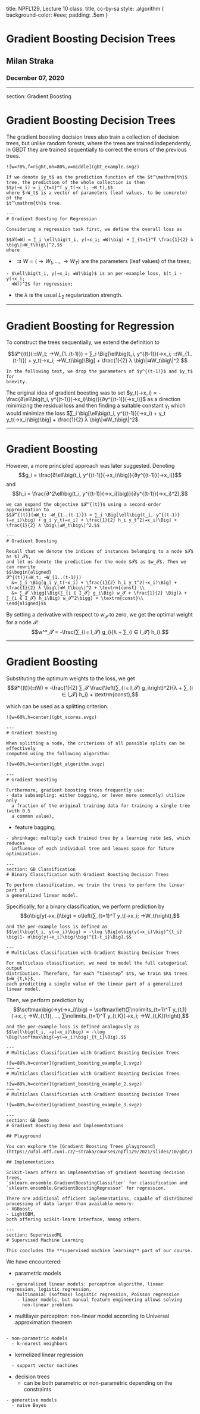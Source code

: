 title: NPFL129, Lecture 10
class: title, cc-by-sa
style: .algorithm { background-color: #eee; padding: .5em }
# Gradient Boosting Decision Trees

## Milan Straka

### December 07, 2020

---
section: Gradient Boosting
# Gradient Boosting Decision Trees

The gradient boosting decision trees also train a collection of decision trees,
but unlike random forests, where the trees are trained independently,
in GBDT they are trained sequentially to correct the errors of the previous
trees.

~~~
![w=70%,f=right,mh=80%,v=middle](gbt_example.svgz)

If we denote $y_t$ as the prediction function of the $t^\mathrm{th}$
tree, the prediction of the whole collection is then
$$y(→x_i) = ∑_{t=1}^T y_t(→x_i; →W_t),$$
where $→W_t$ is a vector of parameters (leaf values, to be concrete) of the
$t^\mathrm{th}$ tree.

---
# Gradient Boosting for Regression

Considering a regression task first, we define the overall loss as

$$𝓛(⇉W) = ∑_i \ell\big(t_i, y(→x_i; ⇉W)\big) + ∑_{t=1}^T \frac{1}{2} λ \big\|⇉W_t\big\|^2,$$
where
~~~
- $⇉W = (→W_1, …, →W_T)$ are the parameters (leaf values) of the trees;

~~~
- $\ell\big(t_i, y(→x_i; ⇉W)\big)$ is an per-example loss, $(t_i - y(→x_i;
  ⇉W))^2$ for regression;
~~~
- the $λ$ is the usual $L_2$ regularization strength.

---
# Gradient Boosting for Regression

To construct the trees sequentially, we extend the definition to

$$𝓛^{(t)}(⇉W_t; →W_{1..(t-1)}) = ∑_i \Big[\ell\big(t_i, y^{(t-1)}(→x_i; ⇉W_{1..(t-1)}) + y_t(→x_i; →W_t)\big)\Big] + \frac{1}{2} λ \big\|⇉W_t\big\|^2.$$

~~~
In the following text, we drop the parameters of $y^{(t-1)}$ and $y_t$ for
brevity.

~~~
The original idea of gradient boosting was to set $y_t(→x_i) ∝ -\frac{∂\ell\big(t_i, y^{(t-1)}(→x_i)\big)}{∂y^{(t-1)}(→x_i)}$
as a direction minimizing the residual loss and then finding a suitable constant
$γ_t$ which would minimize the loss $∑_i \big[\ell\big(t_i, y^{(t-1)}(→x_i) + γ_t y_t(→x_i)\big)\big] + \frac{1}{2} λ \big\|⇉W_t\big\|^2$.

---
# Gradient Boosting

However, a more principled approach was later suggested. Denoting
$$g_i = \frac{∂\ell\big(t_i, y^{(t-1)}(→x_i)\big)}{∂y^{(t-1)}(→x_i)}$$
and
$$h_i = \frac{∂^2\ell\big(t_i, y^{(t-1)}(→x_i)\big)}{∂y^{(t-1)}(→x_i)^2},$$

~~~
we can expand the objective $𝓛^{(t)}$ using a second-order approximation to
$$𝓛^{(t)}(⇉W_t; →W_{1..(t-1)}) ≈ ∑_i \Big[\ell\big(t_i, y^{(t-1)}(→x_i)\big) + g_i y_t(→x_i) + \frac{1}{2} h_i y_t^2(→x_i)\Big] + \frac{1}{2} λ \big\|⇉W_t\big\|^2.$$

---
# Gradient Boosting

Recall that we denote the indices of instances belonging to a node $𝓣$ as $I_𝓣$,
and let us denote the prediction for the node $𝓣$ as $w_𝓣$. Then we can rewrite
$$\begin{aligned}
𝓛^{(t)}(⇉W_t; →W_{1..(t-1)})
  &≈ ∑_i \Big[g_i y_t(→x_i) + \frac{1}{2} h_i y_t^2(→x_i)\Big] + \frac{1}{2} λ \big\|⇉W_t\big\|^2 + \textrm{const} \\
  &≈ ∑_𝓣 \bigg[\Big(∑_{i ∈ I_𝓣} g_i\Big) w_𝓣 + \frac{1}{2} \Big(λ + ∑_{i ∈ I_𝓣} h_i\Big) w_𝓣^2\bigg] + \textrm{const}\\
\end{aligned}$$

~~~
By setting a derivative with respect to $w_𝓣$ to zero, we get the optimal
weight for a node $𝓣$:
$$w^*_𝓣 = -\frac{∑_{i ∈ I_𝓣} g_i}{λ + ∑_{i ∈ I_𝓣} h_i}.$$

---
# Gradient Boosting

Substituting the optimum weights to the loss, we get
$$𝓛^{(t)}(⇉W) ≈ -\frac{1}{2} ∑_𝓣 \frac{\left(∑_{i ∈ I_𝓣} g_i\right)^2}{λ + ∑_{i ∈ I_𝓣} h_i} + \textrm{const},$$

which can be used as a splitting criterion.

~~~
![w=60%,h=center](gbt_scores.svgz)

---
# Gradient Boosting

When splitting a node, the criterions of all possible splits can be effectively
computed using the following algorithm:

![w=60%,h=center](gbt_algorithm.svgz)

---
# Gradient Boosting

Furthermore, gradient boosting trees frequently use:
- data subsampling: either bagging, or (even more commonly) utilize only
  a fraction of the original training data for training a single tree (with 0.5
  a common value),

~~~
- feature bagging;
~~~
- shrinkage: multiply each trained tree by a learning rate $α$, which reduces
  influence of each individual tree and leaves space for future optimization.

---
section: GB Classification
# Binary Classification with Gradient Boosting Decision Trees

To perform classification, we train the trees to perform the linear part of
a generalized linear model.

~~~
Specifically, for a binary classification, we perform prediction by
$$σ\big(y(→x_i)\big) = σ\left(∑_{t=1}^T y_t(→x_i; →W_t)\right),$$
~~~
and the per-example loss is defined as
$$\ell\big(t_i, y(→x_i)\big) = -\log \Big[σ\big(y(→x_i)\big)^{t_i} \big(1- σ\big(y(→x_i)\big)\big)^{1-t_i}\Big].$$

---
# Multiclass Classification with Gradient Boosting Decision Trees

For multiclass classification, we need to model the full categorical output
distribution. Therefore, for each “timestep” $t$, we train $K$ trees $⇉W_{t,k}$,
each predicting a single value of the linear part of a generalized linear model.

~~~
Then, we perform prediction by
$$\softmax\big(→y(→x_i)\big) = \softmax\left(∑\nolimits_{t=1}^T y_{t,1}(→x_i; →W_{t,1}), …, ∑\nolimits_{t=1}^T y_{t,K}(→x_i; →W_{t,K})\right),$$
~~~
and the per-example loss is defined analogously as
$$\ell\big(t_i, →y(→x_i)\big) = -\log \Big(\softmax\big(→y(→x_i)\big)_{t_i}\Big).$$

---
# Multiclass Classification with Gradient Boosting Decision Trees

![w=80%,h=center](gradient_boosting_example_1.svgz)
~~~ ~
# Multiclass Classification with Gradient Boosting Decision Trees

![w=80%,h=center](gradient_boosting_example_2.svgz)
~~~ ~
# Multiclass Classification with Gradient Boosting Decision Trees

![w=80%,h=center](gradient_boosting_example_3.svgz)

---
section: GB Demo
# Gradient Boosting Demo and Implementations

## Playground

You can explore the [Gradient Boosting Trees playground](https://ufal.mff.cuni.cz/~straka/courses/npfl129/2021/slides/10/gbt/).

## Implementations

Scikit-learn offers an implementation of gradient boosting decision trees,
`sklearn.ensemble.GradientBoostingClassifier` for classification and
`sklearn.ensemble.GradientBoostingRegressor` for regression.

There are additional efficient implementations, capable of distributed
processing of data larger than available memory:
- XGBoost,
- LightGBM,
both offering scikit-learn interface, among others.

---
section: SupervisedML
# Supervised Machine Learning

This concludes the **supervised machine learning** part of our course.

~~~
We have encountered:
- parametric models

~~~
  - generalized linear models: perceptron algorithm, linear regression, logistic regression,
    multinomial (softmax) logistic regression, Poisson regression
    - linear models, but manual feature engineering allows solving
      non-linear problems
~~~
  - multilayer perceptron: non-linear model according to Universal approximation
    theorem
~~~

- non-parametric models
  - k-nearest neighbors
~~~
  - kernelized linear regression
~~~
  - support vector machines

~~~
- decision trees
  - can be both parametric or non-parametric depending on the constraints

~~~
- generative models
  - naive Bayes
